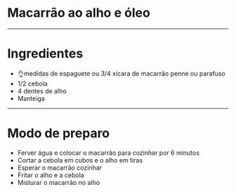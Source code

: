 # Macarrão ao alho e óleo

---

# Ingredientes

- 👌medidas de espaguete ou 3/4 xícara de macarrão penne ou parafuso
- 1/2 cebola
- 4 dentes de alho
- Manteiga

---

# Modo de preparo

- Ferver água e colocar o macarrão para cozinhar por 6 minutos
- Cortar a cebola em cubos e o alho em tiras
- Esperar o macarrão cozinhar
- Fritar o alho e a cebola
- Misturar o macarrão no alho